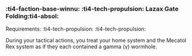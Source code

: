 ### :ti4-faction-base-winnu: :ti4-tech-propulsion: **Lazax Gate Folding**:ti4-absol:

Requirements: :ti4-tech-propulsion: :ti4-tech-propulsion:

During your tactical actions, you treat your home system and the Mecatol Rex system as if they each contained a gamma (γ) wormhole.
